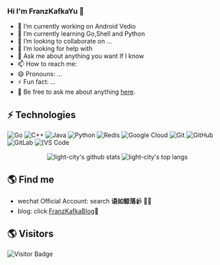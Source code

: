 ### Hi I'm FranzKafkaYu 👋

<!--
**FranzKafkaYu/FranzKafkaYu** is a ✨ _special_ ✨ repository because its `README.md` (this file) appears on your GitHub profile.

Here are some ideas to get you started:


-->
- 🔭 I’m currently working on Android Vedio
- 🌱 I’m currently learning Go,Shell and Python
- 👯 I’m looking to collaborate on ...
- 🤔 I’m looking for help with 
- 💬 Ask me about anything you want If I know
- 📫 How to reach me: 
- 😄 Pronouns: ...
- ⚡ Fun fact: ...
- 💬 Be free to ask me about anything [here](https://github.com/FranzKafkaYu/FranzKafkaYu/issues).
## ⚡ Technologies

![Go](https://img.shields.io/badge/-go-%23E44D27?style=flat-square&logo=go&logoColor=ffffff)
![C++](https://img.shields.io/badge/-C++-00599C?style=flat-square&logo=c)
![Java](https://img.shields.io/badge/-java-E34A86?style=flat-square&logo=java)
![Python](https://img.shields.io/badge/-Python-black?style=flat-square&logo=Python)
![Redis](https://img.shields.io/badge/-Redis-black?style=flat-square&logo=Redis)
![Google Cloud](https://img.shields.io/badge/Google%20Cloud-black?style=flat-square&logo=google-cloud)
![Git](https://img.shields.io/badge/-Git-black?style=flat-square&logo=git)
![GitHub](https://img.shields.io/badge/-GitHub-181717?style=flat-square&logo=github)
![GitLab](https://img.shields.io/badge/-GitLab-FCA121?style=flat-square&logo=gitlab)
<img alt="[VS Code" src="https://img.shields.io/badge/-VSCode-%23007ACC?style=flat-square&logo=visual-studio-code" />
<p align='center'>
  <img align="center" src="https://github-readme-stats.vercel.app/api?username=FranzKafkaYu&bg_color=071A2C&icon_color=4194FD&show_icons=true&count_private=true&theme=tokyonight&line_height=27&text_color=FFFFFF" alt="light-city's github stats"/>

  <img align="center" src="https://github-readme-stats.vercel.app/api/top-langs/?username=FranzKafkaYu&bg_color=071A2C&text_color=FFFFFF" alt="light-city's top langs"/>
</p>

## 🌎 Find me
- wechat Official Account: search **语如鲸落**📹 ✍🏾
- blog: click [FranzKafkaBlog](https://coderfan.net/)🏓

## 🌎 Visitors
![Visitor Badge](https://visitor-badge.laobi.icu/badge?page_id=aemmadi.aemmadi)
